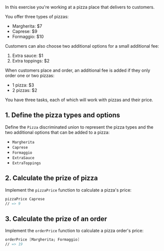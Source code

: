 In this exercise you're working at a pizza place that delivers to customers.

You offer three types of pizzas:

- Margherita: \$7
- Caprese: \$9
- Formaggio: \$10

Customers can also choose two additional options for a small additional fee:

1. Extra sauce: \$1
1. Extra toppings: \$2

When customers place and order, an additional fee is added if they only order one or two pizzas:

- 1 pizza: \$3
- 2 pizzas: \$2

You have three tasks, each of which will work with pizzas and their price.

## 1. Define the pizza types and options

Define the `Pizza` discriminated union to represent the pizza types and the two additional options that can be added to a pizza:

- `Margherita`
- `Caprese`
- `Formaggio`
- `ExtraSauce`
- `ExtraToppings`

## 2. Calculate the prize of pizza

Implement the `pizzaPrice` function to calculate a pizza's price:

```fsharp
pizzaPrice Caprese
// => 9
```

## 3. Calculate the prize of an order

Implement the `orderPrice` function to calculate a pizza order's price:

```fsharp
orderPrice [Margherita; Formaggio]
// => 19
```
